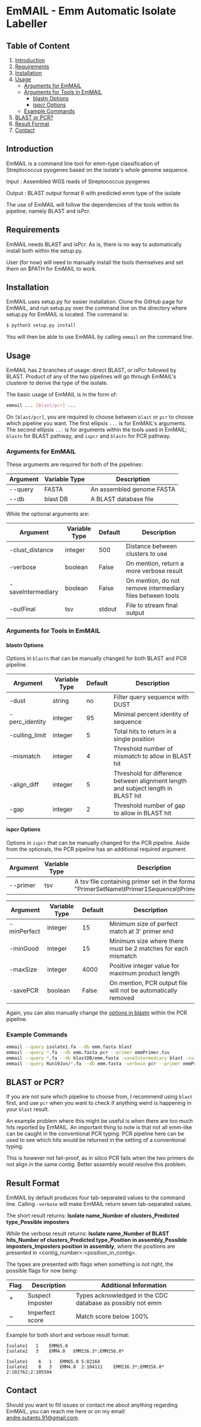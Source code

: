 # EmMAIL - Emm Automatic Isolate Labeller

## Table of Content

1. [Introduction](#introduction)
2. [Requirements](#requirements)
3. [Installation](#installation)
4. [Usage](#usage)
	- [Arguments for EmMAIL](#arguments-for-emmail)
	- [Arguments for Tools in EmMAIL](#arguments-for-tools-in-emmail)
		- [blastn Options](#blastn-options)
		- [ispcr Options](#ispcr-options)
	- [Example Commands](#example-commands)
5. [BLAST or PCR?](#blast-or-pcr)
6. [Result Format](#result-format)
7. [Contact](#contact)

## Introduction

EmMAIL is a command line tool for emm-type classification of Streptococcus pyogenes based on the isolate's whole genome sequence.

Input	: Assembled WGS reads of Streptococcus pyogenes

Output	: BLAST output format 6 with predicted emm type of the isolate

The use of EmMAIL will follow the dependencies of the tools within its pipeline, namely BLAST and isPcr.

## Requirements

EmMAIL needs BLAST and isPcr. As is, there is no way to automatically install both within the setup.py.

User (for now) will need to manually install the tools themselves and set them on $PATH for EmMAIL to work.

## Installation

EmMAIL uses setup.py for easier installation. Clone the GitHub page for EmMAIL, and run setup.py over the command line on the directory where setup.py for EmMAIL is located.
The command is:

```sh
$ python3 setup.py install
``` 

You will then be able to use EmMAIL by calling `emmail` on the command line.

## Usage

EmMAIL has 2 branches of usage: direct BLAST, or isPcr followed by BLAST. Product of any of the two pipelines will go through EmMAIL's clusterer to derive the type of the isolate.

The basic usage of EmMAIL is in the form of:

```sh
emmail ... [blast/pcr] ...
```

On `[blast/pcr]`, you are required to choose between `blast` or `pcr` to choose which pipeline you want. The first ellipsis `...` is for EmMAIL's arguments. The second ellipsis `...` is for arguments within the tools used in EmMAIL; `blastn` for BLAST pathway, and `ispcr` and `blastn` for PCR pathway.

### Arguments for EmMAIL
These arguments are required for both of the pipelines:

| Argument | Variable Type | Description |
| ------ | ------ | ------ |
| --query | FASTA | An assembled genome FASTA |
| --db | blast DB | A BLAST database file |

While the optional arguments are:

| Argument | Variable Type | Default | Description |
| ------ | ------ | ------ | ------ |
| -clust_distance | integer | 500 | Distance between clusters to use |
| -verbose | boolean | False | On mention, return a more verbose result |
| -saveIntermediary | boolean | False | On mention, do not remove intermediary files between tools |
| -outFinal | tsv | stdout | File to stream final output |

### Arguments for Tools in EmMAIL
#### blastn Options
Options in `blastn` that can be manually changed for both BLAST and PCR pipeline.

| Argument | Variable Type | Default | Description |
| ------ | ------ | ------ | ------ |
| -dust | string | no | Filter query sequence with DUST |
| -perc_identity | integer | 95 | Minimal percent identity of sequence |
| -culling_limit | integer | 5 | Total hits to return in a single position |
| -mismatch | integer | 4 | Threshold number of mismatch to allow in BLAST hit |
| -align_diff | integer | 5 | Threshold for difference between alignment length and subject length in BLAST hit |
| -gap | integer | 2 | Threshold number of gap to allow in BLAST hit |

#### ispcr Options
Options in `ispcr` that can be manually changed for the PCR pipeline. Aside from the optionals, the PCR pipeline has an additional required argument.

| Argument | Variable Type | Description |
| ------ | ------ | ------ |
| --primer | tsv | A tsv file containing primer set in the format "PrimerSetName\tPrimer1Sequence\tPrimer2Sequence" |

| Argument | Variable Type | Default | Description |
| ------ | ------ | ------ | ------ |
| -minPerfect | integer | 15 | Minimum size of perfect match at 3' primer end |
| -minGood | integer | 15 | Minimum size where there must be 2 matches for each mismatch | 
| -maxSize | integer | 4000 | Positive integer value for maximum product length |
| -savePCR | boolean | False | On mention, PCR output file will not be automatically removed | 

Again, you can also manually change the [options in blastn](#blastn-options) within the PCR pipeline.

### Example Commands
```sh
emmail --query isolate1.fa --db emm.fasta blast
emmail --query *.fa --db emm.fasta pcr --primer emmPrimer.tsv
emmail --query *.fa --db blastDB/emm.fasta -saveIntermediary blast -culling_limit 10 -align_diff 10
emmail --query Run19Jun/*.fa --db emm.fasta -verbose pcr --primer emmPrimer.tsv -maxSize 2000 -mismatch 5
```

## BLAST or PCR?

If you are not sure which pipeline to choose from, I recommend using `blast` first, and use `pcr` when you want to check if anything weird is happening in your `blast` result. 

An example problem where this might be useful is when there are too much hits reported by EmMAIL. An important thing to note is that not all emm-like can be caught in the conventional PCR typing. PCR pipeline here can be used to see which hits would be returned in the setting of a conventional typing.

This is however not fail-proof, as in silico PCR fails when the two primers do not align in the same contig. Better assembly would resolve this problem.

## Result Format
EmMAIL by default produces four tab-separated values to the command line. Calling `-verbose` will make EmMAIL return seven tab-separated values.

The short result returns: **Isolate name_Number of clusters_Predicted type_Possible imposters**

While the verbose result returns: **Isolate name_Number of BLAST hits_Number of clusters_Predicted type_Position in assembly_Possible imposters_Imposters position in assembly**,
where the positions are presented in <contig_number>:<position_in_contig>.

The types are presented with flags when something is not right, the possible flags for now being:

| Flag | Description | Additional Information |
| ------ | ------ | ------ |
| * | Suspect Imposter | Types acknowledged in the CDC database as possibly not emm |
| ~ | Imperfect score | Match score below 100% |

Example for both short and verbose result format:

```
Isolate1   1    EMM65.0
Isolate2   3    EMM4.0   EMM236.3*;EMM156.0*

Isolate1    6   1   EMM65.0 5:82168
Isolate2    8   3   EMM4.0  2:104111    EMM236.3*;EMM156.0*    2:102762;2:105504
```

## Contact 

Should you want to fill issues or contact me about anything regarding EmMAIL, 
you can reach me here or on my email: andre.sutanto.91@gmail.com.
